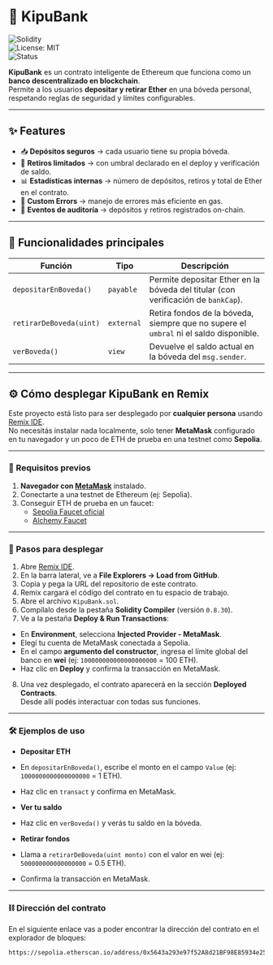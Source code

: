 # 🏦 KipuBank  

![Solidity](https://img.shields.io/badge/Solidity-0.8.30-blue.svg?logo=ethereum)  
![License: MIT](https://img.shields.io/badge/License-MIT-yellow.svg)  
![Status](https://img.shields.io/badge/status-active-success.svg)  

**KipuBank** es un contrato inteligente de Ethereum que funciona como un **banco descentralizado en blockchain**.  
Permite a los usuarios **depositar y retirar Ether** en una bóveda personal, respetando reglas de seguridad y límites configurables.  

---

## ✨ Features  

- 📥 **Depósitos seguros** → cada usuario tiene su propia bóveda.  
- 💸 **Retiros limitados** → con umbral declarado en el deploy y verificación de saldo.  
- 📊 **Estadísticas internas** → número de depósitos, retiros y total de Ether en el contrato.  
- 🚨 **Custom Errors** → manejo de errores más eficiente en gas.  
- 🔎 **Eventos de auditoría** → depósitos y retiros registrados on-chain.  

---

## 📜 Funcionalidades principales  

| Función                  | Tipo     | Descripción |
|---------------------------|----------|-------------|
| `depositarEnBoveda()`    | `payable` | Permite depositar Ether en la bóveda del titular (con verificación de `bankCap`). |
| `retirarDeBoveda(uint)`  | `external` | Retira fondos de la bóveda, siempre que no supere el `umbral` ni el saldo disponible. |
| `verBoveda()`            | `view`   | Devuelve el saldo actual en la bóveda del `msg.sender`. |

---

## ⚙️ Cómo desplegar KipuBank en Remix  

Este proyecto está listo para ser desplegado por **cualquier persona** usando [Remix IDE](https://remix.ethereum.org/).  
No necesitás instalar nada localmente, solo tener **MetaMask** configurado en tu navegador y un poco de ETH de prueba en una testnet como **Sepolia**.  

---

### 🔧 Requisitos previos  

1. **Navegador con [MetaMask](https://metamask.io/)** instalado.  
2. Conectarte a una testnet de Ethereum (ej: Sepolia).  
3. Conseguir ETH de prueba en un faucet:  
   - [Sepolia Faucet oficial](https://sepoliafaucet.com/)  
   - [Alchemy Faucet](https://www.alchemy.com/faucets/ethereum-sepolia)  

---

### 🚀 Pasos para desplegar  

1. Abre [Remix IDE](https://remix.ethereum.org/).  
2. En la barra lateral, ve a **File Explorers → Load from GitHub**.  
3. Copia y pega la URL del repositorio de este contrato.
4. Remix cargará el código del contrato en tu espacio de trabajo.  
5. Abre el archivo `KipuBank.sol`.  
6. Compílalo desde la pestaña **Solidity Compiler** (versión `0.8.30`).  
7. Ve a la pestaña **Deploy & Run Transactions**:  
- En **Environment**, selecciona **Injected Provider - MetaMask**.  
- Elegí tu cuenta de MetaMask conectada a Sepolia.  
- En el campo **argumento del constructor**, ingresa el límite global del banco en **wei** (ej: `100000000000000000000` = 100 ETH).  
- Haz clic en **Deploy** y confirma la transacción en MetaMask.  

8. Una vez desplegado, el contrato aparecerá en la sección **Deployed Contracts**.  
Desde allí podés interactuar con todas sus funciones.  

---

### 🛠️ Ejemplos de uso  

- **Depositar ETH**  
- En `depositarEnBoveda()`, escribe el monto en el campo `Value` (ej: `1000000000000000000` = 1 ETH).  
- Haz clic en `transact` y confirma en MetaMask.  

- **Ver tu saldo**  
- Haz clic en `verBoveda()` y verás tu saldo en la bóveda.  

- **Retirar fondos**  
- Llama a `retirarDeBoveda(uint monto)` con el valor en wei (ej: `500000000000000000` = 0.5 ETH).  
- Confirma la transacción en MetaMask.  

---

### ⛓️ Dirección del contrato

En el siguiente enlace vas a poder encontrar la dirección del contrato en el explorador de bloques:
```url
https://sepolia.etherscan.io/address/0x5643a293e97f52A8d21BF98E85934e25E3F70383
